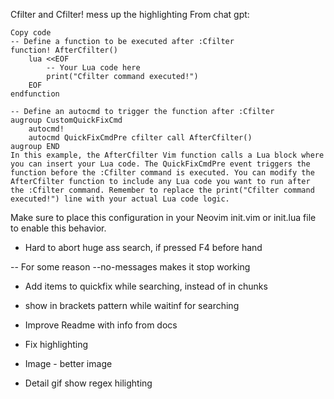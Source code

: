 Cfilter and Cfilter! mess up the highlighting
From chat gpt:
```
Copy code
-- Define a function to be executed after :Cfilter
function! AfterCfilter()
    lua <<EOF
        -- Your Lua code here
        print("Cfilter command executed!")
    EOF
endfunction

-- Define an autocmd to trigger the function after :Cfilter
augroup CustomQuickFixCmd
    autocmd!
    autocmd QuickFixCmdPre cfilter call AfterCfilter()
augroup END
In this example, the AfterCfilter Vim function calls a Lua block where you can insert your Lua code. The QuickFixCmdPre event triggers the function before the :Cfilter command is executed. You can modify the AfterCfilter function to include any Lua code you want to run after the :Cfilter command. Remember to replace the print("Cfilter command executed!") line with your actual Lua code logic.
```

Make sure to place this configuration in your Neovim init.vim or init.lua file to enable this behavior.






- Hard to abort huge ass search, if pressed F4 before hand

-- For some reason --no-messages makes it stop working


- Add items to quickfix while searching, instead of in chunks
- show in brackets pattern while waitinf for searching


- Improve Readme with info from docs
- Fix highlighting
- Image - better image

- Detail gif show regex hilighting
